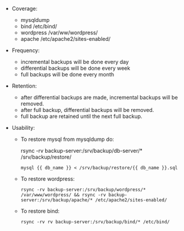 - Coverage:
  + mysqldump
  + bind /etc/bind/
  + wordpress /var/ww/wordpress/
  + apache /etc/apache2/sites-enabled/

- Frequency:
  + incremental backups will be done every day
  + differential backups will be done every week
  + full backups will be done every month

- Retention:
  + after differential backups are made, incremental backups will be removed.
  + after full backup, differential backups will be removed.
  + full backup are retained until the next full backup.

- Usability:
  + To restore mysql from mysqldump do:

	rsync -rv backup-server:/srv/backup/db-server/* /srv/backup/restore/

    	mysql {{ db_name }} < /srv/backup/restore/{{ db_name }}.sql

  + To restore wordpress:
    
    	rsync -rv backup-server:/srv/backup/wordpress/* /var/www/wordpress/ && rsync -rv backup-server:/srv/backup/apache/* /etc/apache2/sites-enabled/

  + To restore bind:

    	rsync -rv rv backup-server:/srv/backup/bind/* /etc/bind/

